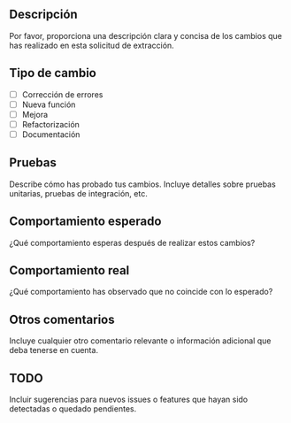 ## Descripción
Por favor, proporciona una descripción clara y concisa de los cambios que has realizado en esta solicitud de extracción.

## Tipo de cambio
- [ ] Corrección de errores
- [ ] Nueva función
- [ ] Mejora
- [ ] Refactorización
- [ ] Documentación

## Pruebas
Describe cómo has probado tus cambios. Incluye detalles sobre pruebas unitarias, pruebas de integración, etc.

## Comportamiento esperado
¿Qué comportamiento esperas después de realizar estos cambios?

## Comportamiento real
¿Qué comportamiento has observado que no coincide con lo esperado?

## Otros comentarios
Incluye cualquier otro comentario relevante o información adicional que deba tenerse en cuenta.

## TODO
Incluir sugerencias para nuevos issues o features que hayan sido detectadas o quedado pendientes.
